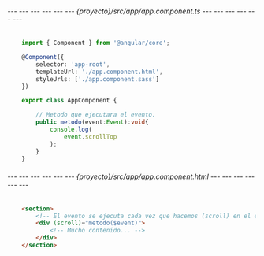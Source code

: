 
###### --- --- --- --- --- --- {proyecto}/src/app/app.component.ts --- --- --- --- --- --- ######
```typescript
	import { Component } from '@angular/core';

	@Component({
		selector: 'app-root',
		templateUrl: './app.component.html', 
		styleUrls: ['./app.component.sass']
	})

	export class AppComponent {

		// Metodo que ejecutara el evento.
		public metodo(event:Event):void{
			console.log(
				event.scrollTop
			);
		}
	}
```

###### --- --- --- --- --- --- {proyecto}/src/app/app.component.html --- --- --- --- --- --- ######
```html
	<section>
		<!-- El evento se ejecuta cada vez que hacemos (scroll) en el elemento. -->
		<div (scroll)="metodo($event)">
			<!-- Mucho contenido... -->
		</div>
	</section>
```